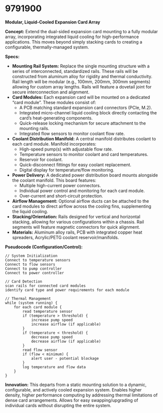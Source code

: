 # 9791900

**Modular, Liquid-Cooled Expansion Card Array**

**Concept:** Extend the dual-sided expansion card mounting to a fully modular array, incorporating integrated liquid cooling for high-performance applications. This moves beyond simply stacking cards to creating a configurable, thermally-managed system.

**Specs:**

*   **Mounting Rail System:** Replace the single mounting structure with a series of interconnected, standardized rails. These rails will be constructed from aluminum alloy for rigidity and thermal conductivity. Rail length will be modular (e.g., 100mm, 200mm, 300mm segments) allowing for custom array lengths. Rails will feature a dovetail joint for secure interconnection and alignment.
*   **Card Modules:** Each expansion card will be mounted on a dedicated “card module”. These modules consist of:
    *   A PCB matching standard expansion card connectors (PCIe, M.2).
    *   Integrated micro-channel liquid cooling block directly contacting the card’s heat-generating components.
    *   Quick-release locking mechanism for secure attachment to the mounting rails.
    *   Integrated flow sensors to monitor coolant flow rate.
*   **Coolant Distribution Manifold:** A central manifold distributes coolant to each card module. Manifold incorporates:
    *   High-speed pump(s) with adjustable flow rate.
    *   Temperature sensors to monitor coolant and card temperatures.
    *   Reservoir for coolant.
    *   Quick-disconnect fittings for easy coolant replacement.
    *   Digital display for temperature/flow monitoring.
*   **Power Delivery:** A dedicated power distribution board mounts alongside the coolant manifold. This board features:
    *   Multiple high-current power connectors.
    *   Individual power control and monitoring for each card module.
    *   Over-current and short-circuit protection.
*   **Airflow Management:** Optional airflow ducts can be attached to the card modules to direct airflow across the cooling fins, supplementing the liquid cooling.
*   **Stacking/Orientation:** Rails designed for vertical and horizontal stacking, allowing for various configurations within a chassis. Rail segments will feature magnetic connectors for quick alignment.
*   **Materials:** Aluminum alloy rails, PCB with integrated copper heat spreaders, Acrylic/PETG coolant reservoir/manifolds.

**Pseudocode (Configuration/Control):**

```
// System Initialization
Connect to temperature sensors
Connect to flow sensors
Connect to pump controller
Connect to power controller

// Card Detection
scan rails for connected card modules
identify card type and power requirements for each module

// Thermal Management
while (system running) {
    for each card module {
        read temperature sensor
        if (temperature > threshold) {
            increase pump speed
            increase airflow (if applicable)
        }
        if (temperature < threshold) {
            decrease pump speed
            decrease airflow (if applicable)
        }
        read flow sensor
        if (flow < minimum) {
            alert user - potential blockage
        }
        log temperature and flow data
    }
}
```

**Innovation:** This departs from a static mounting solution to a dynamic, configurable, and actively cooled expansion system. Enables higher density, higher performance computing by addressing thermal limitations of dense card arrangements. Allows for easy swapping/upgrading of individual cards without disrupting the entire system.